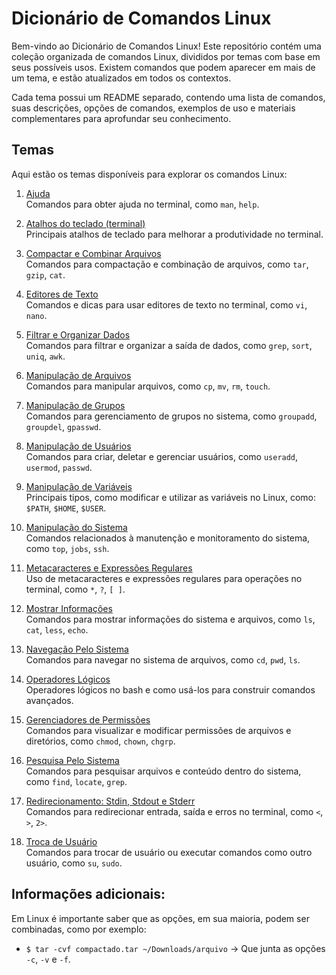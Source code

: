 # Dicionário de Comandos Linux

Bem-vindo ao Dicionário de Comandos Linux! Este repositório contém uma coleção organizada de comandos Linux, divididos por temas com base em seus possíveis usos. Existem comandos que podem aparecer em mais de um tema, e estão atualizados em todos os contextos.

Cada tema possui um README separado, contendo uma lista de comandos, suas descrições, opções de comandos, exemplos de uso e materiais complementares para aprofundar seu conhecimento.

## Temas

Aqui estão os temas disponíveis para explorar os comandos Linux:

1. [Ajuda](./Ajuda/README.md)  
   Comandos para obter ajuda no terminal, como `man`, `help`.

2. [Atalhos do teclado (terminal)](./AtalhosTeclado/README.md)  
   Principais atalhos de teclado para melhorar a produtividade no terminal.

3. [Compactar e Combinar Arquivos](./Compactar|Combinar/README.md)  
   Comandos para compactação e combinação de arquivos, como `tar`, `gzip`, `cat`.

4. [Editores de Texto](./EditoresDeTexto/README.md)  
   Comandos e dicas para usar editores de texto no terminal, como `vi`, `nano`.

5. [Filtrar e Organizar Dados](./Filtrar|Organizar/README.md)  
   Comandos para filtrar e organizar a saída de dados, como `grep`, `sort`, `uniq`, `awk`.

6. [Manipulação de Arquivos](./ManipulaçãoDeArquivos/README.md)  
   Comandos para manipular arquivos, como `cp`, `mv`, `rm`, `touch`.

7. [Manipulação de Grupos](./ManipulaçãoDeGrupos/README.md)  
   Comandos para gerenciamento de grupos no sistema, como `groupadd`, `groupdel`, `gpasswd`.

8. [Manipulação de Usuários](./ManipulaçãoDeUsuários/README.md)  
   Comandos para criar, deletar e gerenciar usuários, como `useradd`, `usermod`, `passwd`.

9. [Manipulação de Variáveis](./ManipulaçãoDeVariaveis/README.md)  
   Principais tipos, como modificar e utilizar as variáveis no Linux, como: `$PATH`, `$HOME`, `$USER`.

10. [Manipulação do Sistema](./ManipulaçãoDoSistema/README.md)  
    Comandos relacionados à manutenção e monitoramento do sistema, como `top`, `jobs`, `ssh`.

11. [Metacaracteres e Expressões Regulares](./MetaCaractere/README.md)  
    Uso de metacaracteres e expressões regulares para operações no terminal, como `*`, `?`, `[ ]`.

12. [Mostrar Informações](./Mostar/README.md)  
    Comandos para mostrar informações do sistema e arquivos, como `ls`, `cat`, `less`, `echo`.

13. [Navegação Pelo Sistema](./NavegaçãoPeloSistema/README.md)  
    Comandos para navegar no sistema de arquivos, como `cd`, `pwd`, `ls`.

14. [Operadores Lógicos](./OperadoresLógicos/README.md)  
    Operadores lógicos no bash e como usá-los para construir comandos avançados.

15. [Gerenciadores de Permissões](./Permissões/README.md)  
    Comandos para visualizar e modificar permissões de arquivos e diretórios, como `chmod`, `chown`, `chgrp`.

16. [Pesquisa Pelo Sistema](./PesquisaPeloSistema/README.md)  
    Comandos para pesquisar arquivos e conteúdo dentro do sistema, como `find`, `locate`, `grep`.

17. [Redirecionamento: Stdin, Stdout e Stderr](./Stdin|Stdout|Stderr/README.md)  
    Comandos para redirecionar entrada, saída e erros no terminal, como `<`, `>`, `2>`.

18. [Troca de Usuário](./TrocaDeUsuário/README.md)  
    Comandos para trocar de usuário ou executar comandos como outro usuário, como `su`, `sudo`.

## Informações adicionais:
Em Linux é importante saber que as opções, em sua maioria, podem ser combinadas, como por exemplo:
- `$ tar -cvf compactado.tar ~/Downloads/arquivo` → Que junta as opções `-c`, `-v` e `-f`.
